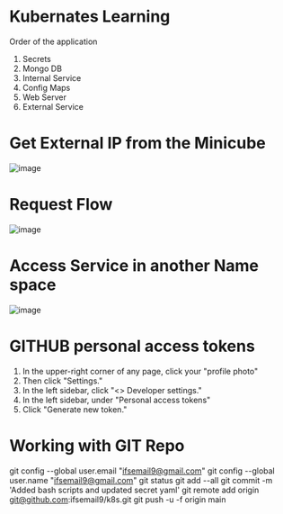 # Kubernates Learning
Order of the application
1. Secrets
2. Mongo DB
3. Internal Service
4. Config Maps
5. Web Server
6. External Service

# Get External IP from the Minicube
![image](https://github.com/ifsemail9/k8s/assets/133851700/f448eeef-be18-4718-b1e3-36c71433f2d0)

# Request Flow
![image](https://github.com/ifsemail9/k8s/assets/133851700/5b7293f8-b572-41c4-86dc-bc723d011269)

# Access Service in another Name space
![image](https://github.com/ifsemail9/k8s/assets/133851700/0e2627ed-476d-49fd-b89c-99345e26524d)

# GITHUB personal access tokens
1. In the upper-right corner of any page, click your "profile photo"
2. Then click "Settings."
3. In the left sidebar, click "<> Developer settings."
4. In the left sidebar, under  "Personal access tokens"
5. Click "Generate new token."

# Working with GIT Repo
git config --global user.email "ifsemail9@gmail.com"
git config --global user.name "ifsemail9@gmail.com"
git status
git add --all
git commit -m 'Added bash scripts and updated secret yaml'
git remote add origin git@github.com:ifsemail9/k8s.git
git push -u -f origin main
 
